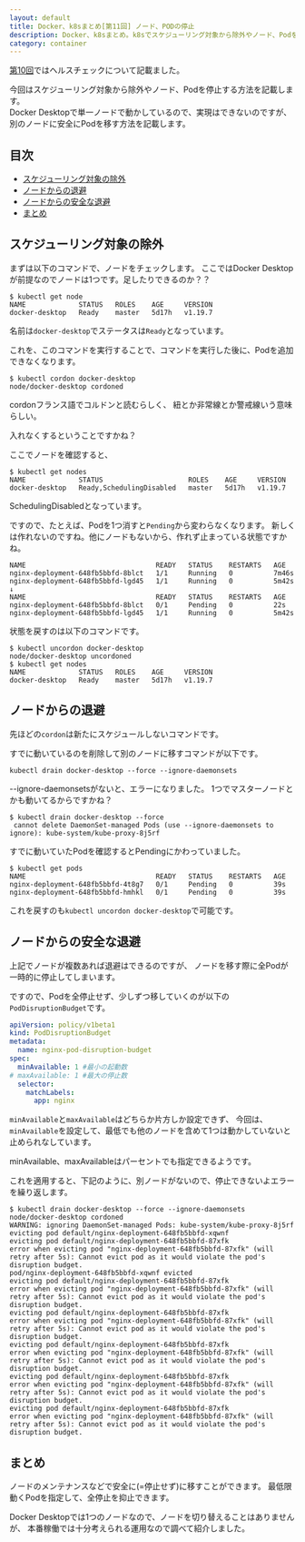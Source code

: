 ```yaml
---
layout: default
title: Docker、k8sまとめ[第11回] ノード、PODの停止
description: Docker、k8sまとめ。k8sでスケジューリング対象から除外やノード、Podを停止する方法を記載します。
category: container
---
```


[第10回](/it/container/containerPart10.html)ではヘルスチェックについて記載ました。

今回はスケジューリング対象から除外やノード、Podを停止する方法を記載します。  
Docker Desktopで単一ノードで動かしているので、実現はできないのですが、
別のノードに安全にPodを移す方法を記載します。

## 目次

- [スケジューリング対象の除外](#anchor1)  
- [ノードからの退避](#anchor2)
- [ノードからの安全な退避](#anchor3)
- [まとめ](#anchor4)

<a id="anchor1"></a>

## スケジューリング対象の除外

まずは以下のコマンドで、ノードをチェックします。
ここではDocker Desktopが前提なのでノードは1つです。足したりできるのか？？

```Shell
$ kubectl get node
NAME             STATUS   ROLES    AGE     VERSION
docker-desktop   Ready    master   5d17h   v1.19.7
```

名前は`docker-desktop`でステータスは`Ready`となっています。

これを、このコマンドを実行することで、コマンドを実行した後に、Podを追加できなくなります。

```Shell
$ kubectl cordon docker-desktop
node/docker-desktop cordoned
```

cordonフランス語でコルドンと読むらしく、 
紐とか非常線とか警戒線いう意味らしい。

入れなくするということですかね？

ここでノードを確認すると、
```Shell
$ kubectl get nodes
NAME             STATUS                     ROLES    AGE     VERSION
docker-desktop   Ready,SchedulingDisabled   master   5d17h   v1.19.7
```
SchedulingDisabledとなっています。

ですので、たとえば、Podを1つ消すと`Pending`から変わらなくなります。
新しくは作れないのですね。他にノードもないから、作れず止まっている状態ですかね。

```
NAME                                READY   STATUS    RESTARTS   AGE
nginx-deployment-648fb5bbfd-8blct   1/1     Running   0          7m46s
nginx-deployment-648fb5bbfd-lgd45   1/1     Running   0          5m42s
↓
NAME                                READY   STATUS    RESTARTS   AGE
nginx-deployment-648fb5bbfd-8blct   0/1     Pending   0          22s
nginx-deployment-648fb5bbfd-lgd45   1/1     Running   0          5m42s
```

状態を戻すのは以下のコマンドです。

```Shell
$ kubectl uncordon docker-desktop
node/docker-desktop uncordoned
$ kubectl get nodes
NAME             STATUS   ROLES    AGE     VERSION
docker-desktop   Ready    master   5d17h   v1.19.7
```

<a id="anchor2"></a>

## ノードからの退避

先ほどの`cordon`は新たにスケジュールしないコマンドです。

すでに動いているのを削除して別のノードに移すコマンドが以下です。

```Shell
kubectl drain docker-desktop --force --ignore-daemonsets
```

--ignore-daemonsetsがないと、エラーになりました。
1つでマスターノードとかも動いてるからですかね？

```Shell
$ kubectl drain docker-desktop --force
 cannot delete DaemonSet-managed Pods (use --ignore-daemonsets to ignore): kube-system/kube-proxy-8j5rf
```

すでに動いていたPodを確認するとPendingにかわっていました。

```Shell
$ kubectl get pods
NAME                                READY   STATUS    RESTARTS   AGE
nginx-deployment-648fb5bbfd-4t8g7   0/1     Pending   0          39s
nginx-deployment-648fb5bbfd-hmhkl   0/1     Pending   0          39s
```

これを戻すのも`kubectl uncordon docker-desktop`で可能です。

<a id="anchor3"></a>

## ノードからの安全な退避

上記でノードが複数あれば退避はできるのですが、
ノードを移す際に全Podが一時的に停止してしまいます。

ですので、Podを全停止せず、少しずつ移していくのが以下の`PodDisruptionBudget`です。

```Yaml
apiVersion: policy/v1beta1
kind: PodDisruptionBudget
metadata:
  name: nginx-pod-disruption-budget
spec:
  minAvailable: 1 #最小の起動数
# maxAvailable: 1 #最大の停止数
  selector:
    matchLabels:
      app: nginx
```

`minAvailable`と`maxAvailable`はどちらか片方しか設定できず、
今回は、`minAvailable`を設定して、最低でも他のノードを含めて1つは動かしていないと止められなしています。

minAvailable、maxAvailableはパーセントでも指定できるようです。

これを適用すると、下記のように、別ノードがないので、停止できないよエラーを繰り返します。

```Shell
$ kubectl drain docker-desktop --force --ignore-daemonsets
node/docker-desktop cordoned
WARNING: ignoring DaemonSet-managed Pods: kube-system/kube-proxy-8j5rf
evicting pod default/nginx-deployment-648fb5bbfd-xqwnf
evicting pod default/nginx-deployment-648fb5bbfd-87xfk
error when evicting pod "nginx-deployment-648fb5bbfd-87xfk" (will retry after 5s): Cannot evict pod as it would violate the pod's disruption budget.
pod/nginx-deployment-648fb5bbfd-xqwnf evicted
evicting pod default/nginx-deployment-648fb5bbfd-87xfk
error when evicting pod "nginx-deployment-648fb5bbfd-87xfk" (will retry after 5s): Cannot evict pod as it would violate the pod's disruption budget.
evicting pod default/nginx-deployment-648fb5bbfd-87xfk
error when evicting pod "nginx-deployment-648fb5bbfd-87xfk" (will retry after 5s): Cannot evict pod as it would violate the pod's disruption budget.
evicting pod default/nginx-deployment-648fb5bbfd-87xfk
error when evicting pod "nginx-deployment-648fb5bbfd-87xfk" (will retry after 5s): Cannot evict pod as it would violate the pod's disruption budget.
evicting pod default/nginx-deployment-648fb5bbfd-87xfk
error when evicting pod "nginx-deployment-648fb5bbfd-87xfk" (will retry after 5s): Cannot evict pod as it would violate the pod's disruption budget.
evicting pod default/nginx-deployment-648fb5bbfd-87xfk
error when evicting pod "nginx-deployment-648fb5bbfd-87xfk" (will retry after 5s): Cannot evict pod as it would violate the pod's disruption budget.
```

<a id="anchor4"></a>

## まとめ

ノードのメンテナンスなどで安全に(=停止せず)に移すことができます。
最低限動くPodを指定して、全停止を抑止できます。

Docker Desktopでは1つのノードなので、ノードを切り替えることはありませんが、
本番稼働では十分考えられる運用なので調べて紹介しました。

